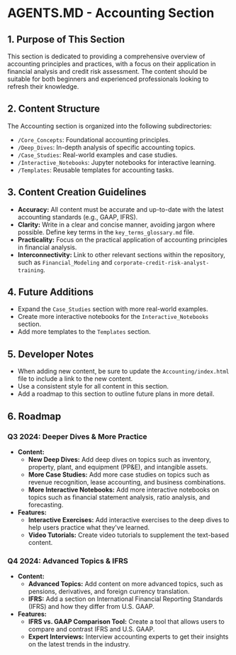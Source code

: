 # AGENTS.MD - Accounting Section

## 1. Purpose of This Section

This section is dedicated to providing a comprehensive overview of accounting principles and practices, with a focus on their application in financial analysis and credit risk assessment. The content should be suitable for both beginners and experienced professionals looking to refresh their knowledge.

## 2. Content Structure

The Accounting section is organized into the following subdirectories:

*   `/Core_Concepts`: Foundational accounting principles.
*   `/Deep_Dives`: In-depth analysis of specific accounting topics.
*   `/Case_Studies`: Real-world examples and case studies.
*   `/Interactive_Notebooks`: Jupyter notebooks for interactive learning.
*   `/Templates`: Reusable templates for accounting tasks.

## 3. Content Creation Guidelines

*   **Accuracy:** All content must be accurate and up-to-date with the latest accounting standards (e.g., GAAP, IFRS).
*   **Clarity:** Write in a clear and concise manner, avoiding jargon where possible. Define key terms in the `key_terms_glossary.md` file.
*   **Practicality:** Focus on the practical application of accounting principles in financial analysis.
*   **Interconnectivity:** Link to other relevant sections within the repository, such as `Financial_Modeling` and `corporate-credit-risk-analyst-training`.

## 4. Future Additions

*   Expand the `Case_Studies` section with more real-world examples.
*   Create more interactive notebooks for the `Interactive_Notebooks` section.
*   Add more templates to the `Templates` section.

## 5. Developer Notes

*   When adding new content, be sure to update the `Accounting/index.html` file to include a link to the new content.
*   Use a consistent style for all content in this section.
*   Add a roadmap to this section to outline future plans in more detail.

## 6. Roadmap

### Q3 2024: Deeper Dives & More Practice

*   **Content:**
    *   **New Deep Dives:** Add deep dives on topics such as inventory, property, plant, and equipment (PP&E), and intangible assets.
    *   **More Case Studies:** Add more case studies on topics such as revenue recognition, lease accounting, and business combinations.
    *   **More Interactive Notebooks:** Add more interactive notebooks on topics such as financial statement analysis, ratio analysis, and forecasting.
*   **Features:**
    *   **Interactive Exercises:** Add interactive exercises to the deep dives to help users practice what they've learned.
    *   **Video Tutorials:** Create video tutorials to supplement the text-based content.

### Q4 2024: Advanced Topics & IFRS

*   **Content:**
    *   **Advanced Topics:** Add content on more advanced topics, such as pensions, derivatives, and foreign currency translation.
    *   **IFRS:** Add a section on International Financial Reporting Standards (IFRS) and how they differ from U.S. GAAP.
*   **Features:**
    *   **IFRS vs. GAAP Comparison Tool:** Create a tool that allows users to compare and contrast IFRS and U.S. GAAP.
    *   **Expert Interviews:** Interview accounting experts to get their insights on the latest trends in the industry.
